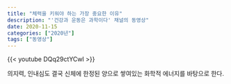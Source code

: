 ```yaml
---
title: "체력을 키워야 하는 가장 중요한 이유"
description: "'건강과 운동은 과학이다' 채널의 동영상"
date: 2020-11-15
categories: ["2020년"]
tags: ["동영상"]
---
```


{{< youtube DQq29ctYCwI >}}

의지력, 인내심도 결국 신체에 한정된 양으로 쌓여있는 화학적 에너지를 바탕으로 한다.
